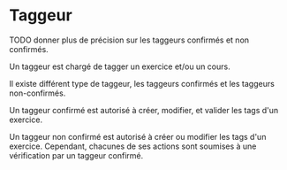 # Taggeur

TODO donner plus de précision sur les taggeurs confirmés et non confirmés.

Un taggeur est chargé de tagger un exercice et/ou un cours.

Il existe différent type de taggeur, les taggeurs confirmés et les taggeurs non-confirmés.

Un taggeur confirmé est autorisé à créer, modifier, et valider les tags d'un exercice.

Un taggeur non confirmé est autorisé à créer ou modifier les tags d'un exercice. Cependant, chacunes de ses actions sont soumises à une vérification par un taggeur confirmé.

